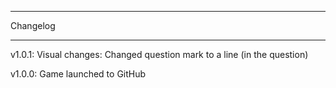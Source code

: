*********************
Changelog
*********************

v1.0.1:
    Visual changes:
        Changed question mark to a line (in the question)

v1.0.0:
    Game launched to GitHub